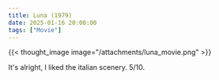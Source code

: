 ```yaml
---
title: Luna (1979)
date: 2025-01-16 20:00:00
tags: ["Movie"]
---
```


{{< thought_image image="/attachments/luna_movie.png" >}}

It's alright, I liked the italian scenery. 5/10.

